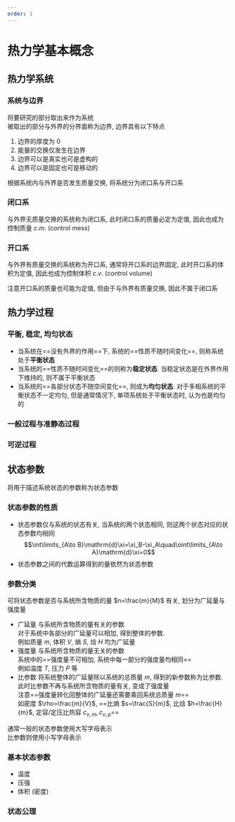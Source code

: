 ```yaml
---
order: 1
---
```

# 热力学基本概念
## 热力学系统
### 系统与边界
将要研究的部分取出来作为系统  
被取出的部分与外界的分界面称为边界, 边界具有以下特点

1. 边界的厚度为 $0$
1. 能量的交换仅发生在边界
1. 边界可以是真实也可是虚构的
1. 边界可以是固定也可是移动的

根据系统内与外界是否发生质量交换, 将系统分为闭口系与开口系

### 闭口系
与外界无质量交换的系统称为闭口系, 此时闭口系的质量必定为定值, 因此也成为控制质量 $c.m.$ (control mess)

### 开口系
与外界有质量交换的系统称为开口系, 通常将开口系的边界固定, 此时开口系的体积为定值, 因此也成为控制体积 $c.v.$ (control volume)

注意开口系的质量也可能为定值, 但由于与外界有质量交换, 因此不属于闭口系

## 热力学过程
### 平衡, 稳定, 均匀状态
* 当系统在==没有外界的作用==下, 系统的==性质不随时间变化==, 则称系统处于**平衡状态**
* 当系统的==性质不随时间变化==的则称为**稳定状态**. 当稳定状态是在外界作用下维持的, 则不属于平衡状态
* 当系统的==各部分状态不随空间变化==, 则成为**均匀状态**. 对于多相系统的平衡状态不一定均匀, 但是通常情况下, 单项系统处于平衡状态时, 认为也是均匀的

### 一般过程与准静态过程

### 可逆过程

## 状态参数
将用于描述系统状态的参数称为状态参数

### 状态参数的性质
* 状态参数仅与系统的状态有关, 当系统的两个状态相同, 则这两个状态对应的状态参数均相同
$$\int\limits_{A\to B}\mathrm{d}\xi=\xi_B-\xi_A\quad\oint\limits_{A\to A}\mathrm{d}\xi=0$$
* 状态参数之间的代数运算得到的量依然为状态参数

### 参数分类
可将状态参数是否与系统所含物质的量 $n=\frac{m}{M}$ 有关, 划分为广延量与强度量

* 广延量 与系统所含物质的量有关的参数  
对于系统中各部分的广延量可以相加, 得到整体的参数.  
例如质量 $m$, 体积 $V$, 熵 $S$, 焓 $H$ 均为广延量
* 强度量 与系统所含物质的量无关的参数  
系统中的==强度量不可相加, 系统中每一部分的强度量均相同==  
例如温度 $T$, 压力 $P$ 等
* 比参数
将系统整体的广延量除以系统的总质量 $m$, 得到的新参数称为比参数.  
此时比参数不再与系统所含物质的量有关, 变成了强度量  
注意==强度量转化回整体的广延量还需要乘回系统总质量 $m$==  
如密度 $\rho=\frac{m}{V}$, ==比熵 $s=\frac{S}{m}$, 比焓 $h=\frac{H}{m}$, 定容/定压比热容 $c_{v,m},c_{v,p}$==

通常一般的状态参数使用大写字母表示  
比参数则使用小写字母表示

### 基本状态参数
* 温度
* 压强
* 体积 (密度)

### 状态公理
